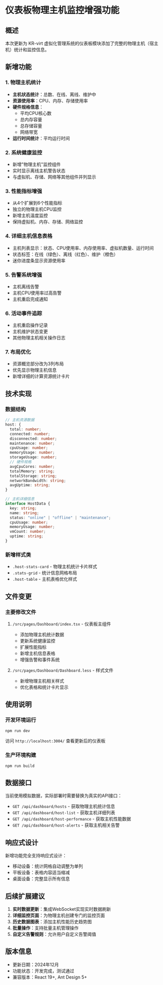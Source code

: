 # 仪表板物理主机监控增强功能

## 概述

本次更新为 KR-virt 虚拟化管理系统的仪表板模块添加了完整的物理主机（宿主机）统计和监控信息。

## 新增功能

### 1. 物理主机统计

- **主机状态统计**：总数、在线、离线、维护中
- **资源使用率**：CPU、内存、存储使用率
- **硬件规格信息**：
  - 平均CPU核心数
  - 总内存容量
  - 总存储容量
  - 网络带宽
- **运行时间统计**：平均运行时间

### 2. 系统健康监控

- 新增"物理主机"监控组件
- 实时显示离线主机警告状态
- 与虚拟机、存储、网络等其他组件并列显示

### 3. 性能指标增强

- 从4个扩展到6个性能指标
- 独立的物理主机CPU监控
- 新增主机温度监控
- 保持虚拟机、内存、存储、网络监控

### 4. 详细主机信息表格

- 主机列表显示：状态、CPU使用率、内存使用率、虚拟机数量、运行时间
- 状态标签：在线（绿色）、离线（红色）、维护（橙色）
- 迷你进度条显示资源使用率

### 5. 告警系统增强

- 主机离线告警
- 主机CPU使用率过高告警
- 主机重启完成通知

### 6. 活动事件追踪

- 主机重启操作记录
- 主机维护状态变更
- 其他物理主机相关操作日志

### 7. 布局优化

- 资源概览部分改为3列布局
- 优先显示物理主机信息
- 新增详细的计算资源统计卡片

## 技术实现

### 数据结构

```typescript
// 主机资源数据
host: {
  total: number;
  connected: number;
  disconnected: number;
  maintenance: number;
  cpuUsage: number;
  memoryUsage: number;
  storageUsage: number;
  // 硬件规格
  avgCpuCores: number;
  totalMemory: string;
  totalStorage: string;
  networkBandwidth: string;
  avgUptime: string;
}

// 主机详细信息
interface HostData {
  key: string;
  name: string;
  status: "online" | "offline" | "maintenance";
  cpuUsage: number;
  memoryUsage: number;
  vmCount: number;
  uptime: string;
}
```

### 新增样式类

- `.host-stats-card` - 物理主机统计卡片样式
- `.stats-grid` - 统计信息网格布局
- `.host-table` - 主机表格优化样式

## 文件变更

### 主要修改文件

1. `/src/pages/Dashboard/index.tsx` - 仪表板主组件
   - 添加物理主机统计数据
   - 更新系统健康监控
   - 扩展性能指标
   - 新增主机信息表格
   - 增强告警和事件系统

2. `/src/pages/Dashboard/Dashboard.less` - 样式文件
   - 新增物理主机相关样式
   - 优化表格和统计卡片显示

## 使用说明

### 开发环境运行

```bash
npm run dev
```

访问 `http://localhost:3004/` 查看更新后的仪表板

### 生产环境构建

```bash
npm run build
```

## 数据接口

当前使用模拟数据，实际部署时需要替换为真实的API接口：

- `GET /api/dashboard/hosts` - 获取物理主机统计信息
- `GET /api/dashboard/host-list` - 获取主机详细列表
- `GET /api/dashboard/host-performance` - 获取主机性能数据
- `GET /api/dashboard/host-alerts` - 获取主机相关告警

## 响应式设计

新增功能完全支持响应式设计：

- 移动设备：统计网格自动调整为单列
- 平板设备：表格内容适当缩减
- 桌面设备：完整显示所有信息

## 后续扩展建议

1. **实时数据更新**：集成WebSocket实现实时数据刷新
2. **详细监控页面**：为物理主机创建专门的监控页面
3. **历史数据图表**：添加主机性能历史趋势图
4. **批量操作**：支持批量主机管理操作
5. **自定义告警规则**：允许用户自定义告警阈值

## 版本信息

- 更新日期：2024年12月
- 功能状态：开发完成，测试通过
- 兼容版本：React 19+, Ant Design 5+
